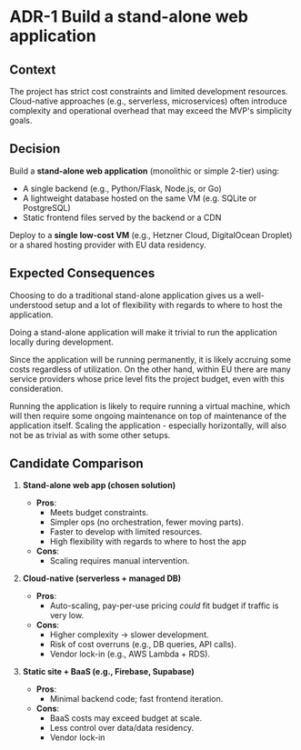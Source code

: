 # ADR-1 Build a stand-alone web application

## Context
The project has strict cost constraints and limited development
resources. Cloud-native approaches (e.g., serverless, microservices)
often introduce complexity and operational overhead that may exceed
the MVP's simplicity goals.

## Decision
Build a **stand-alone web application** (monolithic or simple 2-tier) using:
- A single backend (e.g., Python/Flask, Node.js, or Go)
- A lightweight database hosted on the same VM (e.g. SQLite or PostgreSQL)
- Static frontend files served by the backend or a CDN

Deploy to a **single low-cost VM** (e.g., Hetzner Cloud, DigitalOcean
Droplet) or a shared hosting provider with EU data residency.

## Expected Consequences
Choosing to do a traditional stand-alone application gives us a
well-understood setup and a lot of flexibility with regards to where
to host the application.

Doing a stand-alone application will make it trivial to run the
application locally during development.

Since the application will be running permanently, it is likely
accruing some costs regardless of utilization. On the other hand,
within EU there are many service providers whose price level fits the
project budget, even with this consideration.

Running the application is likely to require running a virtual
machine, which will then require some ongoing maintenance on top of
maintenance of the application itself. Scaling the application -
especially horizontally, will also not be as trivial as with some
other setups.

## Candidate Comparison

1. **Stand-alone web app (chosen solution)**
   - **Pros**:
     - Meets budget constraints.
     - Simpler ops (no orchestration, fewer moving parts).
     - Faster to develop with limited resources.
     - High flexibility with regards to where to host the app
   - **Cons**:
     - Scaling requires manual intervention.

2. **Cloud-native (serverless + managed DB)**
   - **Pros**:
     - Auto-scaling, pay-per-use pricing *could* fit budget if traffic is very low.
   - **Cons**:
     - Higher complexity → slower development.
     - Risk of cost overruns (e.g., DB queries, API calls).
     - Vendor lock-in (e.g., AWS Lambda + RDS).

3. **Static site + BaaS (e.g., Firebase, Supabase)**
   - **Pros**:
     - Minimal backend code; fast frontend iteration.
   - **Cons**:
     - BaaS costs may exceed budget at scale.
     - Less control over data/data residency.
     - Vendor lock-in
